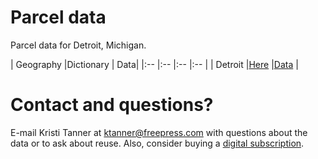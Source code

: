 # Parcel data
Parcel data for Detroit, Michigan.

| Geography |Dictionary | Data| 
|:--        |:--              |:--         |:--  |
| Detroit   |[Here](https://data.detroitmi.gov/datasets/detroitmi::parcels-2/about#Here) |[Data](https://data.detroitmi.gov/datasets/parcels-2/explore?location=42.344810%2C-83.151039%2C12.96#Data) |



# Contact and questions?
E-mail Kristi Tanner at ktanner@freepress.com with questions about the data or to ask about reuse. Also, consider buying a [digital subscription](https://cm.freep.com/specialoffer?utm_medium=github&utm_campaign=impact). 
